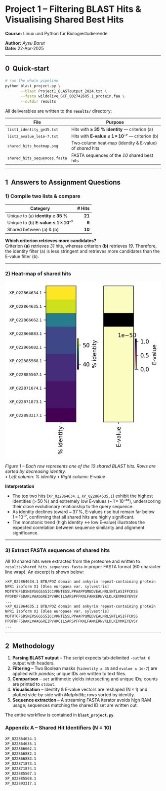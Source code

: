 # Project 1 – Filtering BLAST Hits & Visualising Shared Best Hits

**Course:** Linux und Python für Biologiestudierende

**Author:** *Aysu Barut*  
**Date:** 22‑Apr‑2025

---

## 0  Quick‑start

```bash
# run the whole pipeline 
python blast_project.py \
       --blast Project1_BLASToutput_2024.txt \
       --fasta wildolive_GCF_002742605.1_protein.faa \
       --outdir results
```

All deliverables are written to the **`results/`** directory:

| File | Purpose |
|------|---------|
| `list1_identity_ge35.txt` | Hits with **≥ 35 % identity** — criterion (a) |
| `list2_evalue_le1e-7.txt` | Hits with **E‑value ≤ 1 × 10⁻⁷** — criterion (b) |
| `shared_hits_heatmap.png` | Two‑column heat‑map (identity & E‑value) of *shared* hits |
| `shared_hits_sequences.fasta` | FASTA sequences of the *10* shared best hits |

---

## 1  Answers to Assignment Questions

### 1) Compile two lists & compare

| Category | # Hits |
|----------|------:|
| Unique to (a) **identity ≥ 35 %** | **21** |
| Unique to (b) **E‑value ≤ 1 × 10⁻⁷** | **9** |
| Shared between (a) & (b) | **10** |

**Which criterion retrieves more candidates?**  
Criterion **(a)** retrieves *31* hits, whereas criterion **(b)** retrieves *19*. Therefore, the identity filter (a) is less stringent and retrieves more candidates than the E‑value filter (b).

---

### 2) Heat‑map of shared hits

![Heat‑map of shared BLAST hits](shared_hits_heatmap.png)

*Figure 1 – Each row represents one of the 10 shared BLAST hits. Rows are sorted by decreasing identity.  
• Left column: % identity  • Right column: E‑value*  

**Interpretation**

* The top two hits (`XP_022864634.1`, `XP_022864635.1`) exhibit the highest identities (> 50 %) and extremely low E‑values (~ 1 × 10⁻⁵⁰), underscoring their close evolutionary relationship to the query sequence.
* As identity declines toward ~ 37 %, E‑values rise but remain far below 1 × 10⁻⁷, confirming that all shared hits are highly significant.
* The monotonic trend (high identity ↔ low E‑value) illustrates the expected correlation between sequence similarity and alignment significance.

---

### 3) Extract FASTA sequences of shared hits

All 10 shared hits were extracted from the proteome and written to `results/shared_hits_sequences.fasta` in proper FASTA format (60‑character line wrap). An excerpt is shown below:

```text
>XP_022864634.1 BTB/POZ domain and ankyrin repeat‑containing protein NPR1 isoform X1 [Olea europaea var. sylvestris]
MDTRTGFSDSNEVSGGSSSICCVRNTESSLPPAAPPQMEDVEALNRLSNTLASIFFCKSS
PPDFDFFSDAKLVAAGGREIPVHRCILSARSPFFKNLFANKERNVKLDLKEVMKEYEVSY
...
>XP_022864635.1 BTB/POZ domain and ankyrin repeat‑containing protein NPR1 isoform X2 [Olea europaea var. sylvestris]
MDTRTGFSDSNEVSGGSSSICCVRNTESSLPPAAPPQMEDVEALNRLSNTLASIFFCKSS
PPDFDFFSDAKLVAAGGREIPVHRCILSARSPFFKNLFANKERNVKLDLKEVMKEYEVSY
...
```

---

## 2  Methodology

1. **Parsing BLAST output** – The script expects tab‑delimited `-outfmt 6` output with headers.  
2. **Filtering** – Two Boolean masks (`%identity ≥ 35` and `evalue ≤ 1e‑7`) are applied with *pandas*; unique IDs are written to text files.  
3. **Comparison** – `set` arithmetic yields intersecting and unique IDs; counts are printed to `stdout`.  
4. **Visualisation** – Identity & E‑value vectors are reshaped (N × 1) and plotted side‑by‑side with *Matplotlib*; rows sorted by identity.  
5. **Sequence extraction** – A streaming FASTA iterator avoids high RAM usage; sequences matching the shared ID set are written out.

The entire workflow is contained in **`blast_project.py`**.


### Appendix A – Shared Hit Identifiers (N = 10)

```text
XP_022864634.1
XP_022864635.1
XP_022866662.1
XP_022866882.1
XP_022866883.1
XP_022871873.1
XP_022871874.1
XP_022885567.1
XP_022885568.1
XP_022893317.1
```

